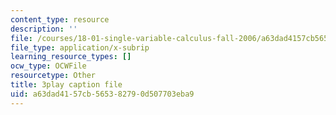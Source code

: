 ```yaml
---
content_type: resource
description: ''
file: /courses/18-01-single-variable-calculus-fall-2006/a63dad4157cb565382790d507703eba9_eRCN3daFCmU.vtt
file_type: application/x-subrip
learning_resource_types: []
ocw_type: OCWFile
resourcetype: Other
title: 3play caption file
uid: a63dad41-57cb-5653-8279-0d507703eba9
---
```

